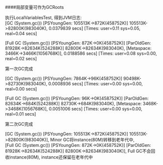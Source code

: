 ####局部变量可作为GCRoots

执行LocalVariablesTest, 得到JVM日志:
\
[GC (System.gc()) [PSYoungGen: 105513K->872K(458752K)] 105513K->82800K(983040K), 0.0379839 secs] [Times: user=0.11 sys=0.05, real=0.04 secs]

[Full GC (System.gc()) [PSYoungGen: 872K->0K(458752K)] [ParOldGen: 81928K->82634K(524288K)] 82800K->82634K(983040K), [Metaspace: 3466K->3466K(1056768K)], 0.0188586 secs] [Times: user=0.08 sys=0.00, real=0.02 secs]

第一次GC完成

[GC (System.gc()) [PSYoungGen: 7864K->96K(458752K)] 90498K->82730K(983040K), 0.0008936 secs] [Times: user=0.00 sys=0.00, real=0.00 secs]

[Full GC (System.gc()) [PSYoungGen: 96K->0K(458752K)] [ParOldGen: 82634K->684K(524288K)] 82730K->684K(983040K), [Metaspace: 3468K->3468K(1056768K)], 0.0051006 secs] [Times: user=0.00 sys=0.00, real=0.01 secs]
 
第二次GC完成

[GC (System.gc()) [PSYoungGen: 105513K->872K(458752K)] 105513K->82800K(983040K)], Minor GC将instance(80M)转移到老年代中,
\
[Full GC (System.gc()) [PSYoungGen: 872K->0K(458752K)] [ParOldGen: 81928K->82634K(524288K)] 82800K->82634K(983040K)], Full GC不会回收instance(80M), instance还保留在老年代中 